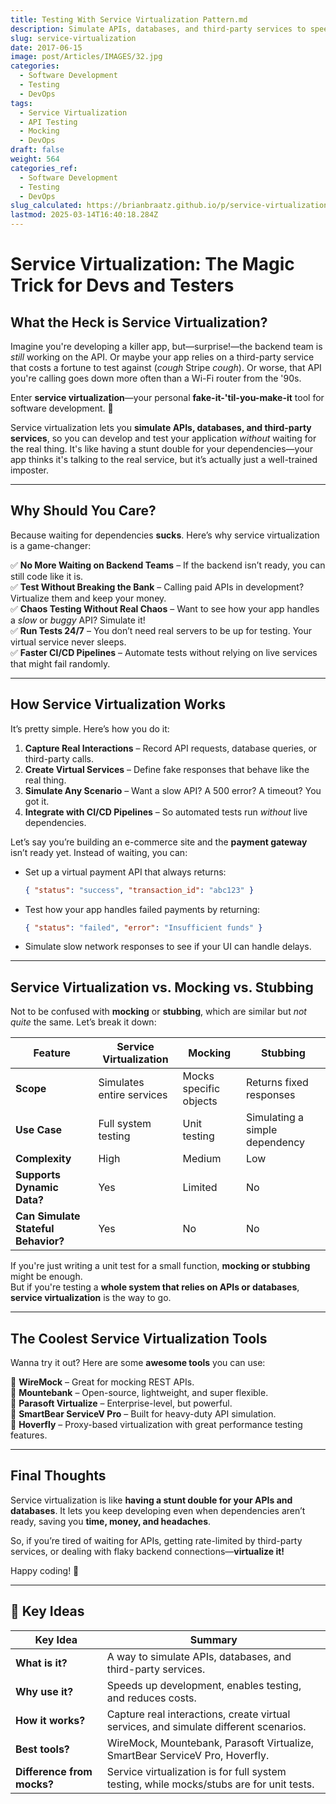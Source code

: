 ```yaml
---
title: Testing With Service Virtualization Pattern.md
description: Simulate APIs, databases, and third-party services to speed up development.
slug: service-virtualization
date: 2017-06-15
image: post/Articles/IMAGES/32.jpg
categories:
  - Software Development
  - Testing
  - DevOps
tags:
  - Service Virtualization
  - API Testing
  - Mocking
  - DevOps
draft: false
weight: 564
categories_ref:
  - Software Development
  - Testing
  - DevOps
slug_calculated: https://brianbraatz.github.io/p/service-virtualization
lastmod: 2025-03-14T16:40:18.284Z
---
```

# Service Virtualization: The Magic Trick for Devs and Testers

## What the Heck is Service Virtualization?

Imagine you're developing a killer app, but—surprise!—the backend team is *still* working on the API. Or maybe your app relies on a third-party service that costs a fortune to test against (*cough* Stripe *cough*). Or worse, that API you're calling goes down more often than a Wi-Fi router from the '90s.

Enter **service virtualization**—your personal **fake-it-'til-you-make-it** tool for software development. 🚀

Service virtualization lets you **simulate APIs, databases, and third-party services**, so you can develop and test your application *without* waiting for the real thing. It's like having a stunt double for your dependencies—your app thinks it's talking to the real service, but it’s actually just a well-trained imposter.

***

## Why Should You Care?

Because waiting for dependencies **sucks**. Here’s why service virtualization is a game-changer:

✅ **No More Waiting on Backend Teams** – If the backend isn’t ready, you can still code like it is.\
✅ **Test Without Breaking the Bank** – Calling paid APIs in development? Virtualize them and keep your money.\
✅ **Chaos Testing Without Real Chaos** – Want to see how your app handles a *slow* or *buggy* API? Simulate it!\
✅ **Run Tests 24/7** – You don’t need real servers to be up for testing. Your virtual service never sleeps.\
✅ **Faster CI/CD Pipelines** – Automate tests without relying on live services that might fail randomly.

***

## How Service Virtualization Works

It’s pretty simple. Here’s how you do it:

1. **Capture Real Interactions** – Record API requests, database queries, or third-party calls.
2. **Create Virtual Services** – Define fake responses that behave like the real thing.
3. **Simulate Any Scenario** – Want a slow API? A 500 error? A timeout? You got it.
4. **Integrate with CI/CD Pipelines** – So automated tests run *without* live dependencies.

Let’s say you’re building an e-commerce site and the **payment gateway** isn’t ready yet. Instead of waiting, you can:

* Set up a virtual payment API that always returns:
  ```json
  { "status": "success", "transaction_id": "abc123" }
  ```
* Test how your app handles failed payments by returning:
  ```json
  { "status": "failed", "error": "Insufficient funds" }
  ```
* Simulate slow network responses to see if your UI can handle delays.

***

## Service Virtualization vs. Mocking vs. Stubbing

Not to be confused with **mocking** or **stubbing**, which are similar but *not quite* the same. Let’s break it down:

| Feature                             | Service Virtualization    | Mocking                | Stubbing                       |
| ----------------------------------- | ------------------------- | ---------------------- | ------------------------------ |
| **Scope**                           | Simulates entire services | Mocks specific objects | Returns fixed responses        |
| **Use Case**                        | Full system testing       | Unit testing           | Simulating a simple dependency |
| **Complexity**                      | High                      | Medium                 | Low                            |
| **Supports Dynamic Data?**          | Yes                       | Limited                | No                             |
| **Can Simulate Stateful Behavior?** | Yes                       | No                     | No                             |

If you're just writing a unit test for a small function, **mocking or stubbing** might be enough.\
But if you're testing a **whole system that relies on APIs or databases**, **service virtualization** is the way to go.

***

## The Coolest Service Virtualization Tools

Wanna try it out? Here are some **awesome tools** you can use:

🔹 **WireMock** – Great for mocking REST APIs.\
🔹 **Mountebank** – Open-source, lightweight, and super flexible.\
🔹 **Parasoft Virtualize** – Enterprise-level, but powerful.\
🔹 **SmartBear ServiceV Pro** – Built for heavy-duty API simulation.\
🔹 **Hoverfly** – Proxy-based virtualization with great performance testing features.

***

## Final Thoughts

Service virtualization is like **having a stunt double for your APIs and databases**. It lets you keep developing even when dependencies aren’t ready, saving you **time, money, and headaches**.

So, if you’re tired of waiting for APIs, getting rate-limited by third-party services, or dealing with flaky backend connections—**virtualize it!**

Happy coding! 🚀

***

## 🔑 Key Ideas

| Key Idea                   | Summary                                                                                  |
| -------------------------- | ---------------------------------------------------------------------------------------- |
| **What is it?**            | A way to simulate APIs, databases, and third-party services.                             |
| **Why use it?**            | Speeds up development, enables testing, and reduces costs.                               |
| **How it works?**          | Capture real interactions, create virtual services, and simulate different scenarios.    |
| **Best tools?**            | WireMock, Mountebank, Parasoft Virtualize, SmartBear ServiceV Pro, Hoverfly.             |
| **Difference from mocks?** | Service virtualization is for full system testing, while mocks/stubs are for unit tests. |

```
